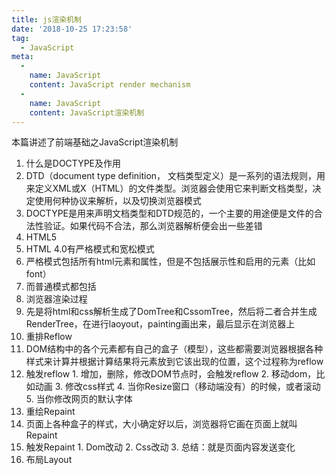 ```yaml
---
title: js渲染机制
date: '2018-10-25 17:23:58'
tag: 
  - JavaScript
meta:
  -
    name: JavaScript
    content: JavaScript render mechanism
  -
    name: JavaScript
    content: JavaScript渲染机制
---
```

本篇讲述了前端基础之JavaScript渲染机制
<!-- more -->

1. 什么是DOCTYPE及作用
  1. DTD（document type definition， 文档类型定义）是一系列的语法规则，用来定义XML或X（HTML）的文件类型。浏览器会使用它来判断文档类型，决定使用何种协议来解析，以及切换浏览器模式
  2. DOCTYPE是用来声明文档类型和DTD规范的，一个主要的用途便是文件的合法性验证。如果代码不合法，那么浏览器解析便会出一些差错
  3. HTML5 <!DOCTYPE html>
  4. HTML 4.0有严格模式和宽松模式
  5. 严格模式包括所有html元素和属性，但是不包括展示性和启用的元素（比如font）
  6. 而普通模式都包括
2. 浏览器渲染过程
  1. 先是将html和css解析生成了DomTree和CssomTree，然后将二者合并生成RenderTree，在进行laoyout，painting画出来，最后显示在浏览器上 
3. 重排Reflow
  1. DOM结构中的各个元素都有自己的盒子（模型），这些都需要浏览器根据各种样式来计算并根据计算结果将元素放到它该出现的位置，这个过程称为reflow
  2. 触发reflow
    1. 增加，删除，修改DOM节点时，会触发reflow
    2. 移动dom，比如动画
    3. 修改css样式
    4. 当你Resize窗口（移动端没有）的时候，或者滚动
    5. 当你修改网页的默认字体
4. 重绘Repaint
  1. 页面上各种盒子的样式，大小确定好以后，浏览器将它画在页面上就叫Repaint
  2. 触发Repaint
    1. Dom改动
    2. Css改动
    3. 总结：就是页面内容发送变化
5. 布局Layout

